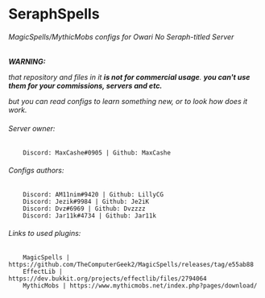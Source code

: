 # SeraphSpells
###### MagicSpells/MythicMobs configs for Owari No Seraph-titled Server
***WARNING:***

*that repository and files in it **is not for commercial usage**. **you can't use them for your commissions, servers and etc.***

*but you can read configs to learn something new, or to look how does it work.*

###### Server owner:
		Discord: MaxCashe#0905 | Github: MaxCashe
###### Configs authors:
		Discord: AM11nim#9420 | Github: LillyCG
		Discord: Jezik#9984 | Github: Je2iK
		Discord: Dvz#6969 | Github: Dvzzzz
		Discord: Jar11k#4734 | Github: Jar11k
###### Links to used plugins:
		MagicSpells | https://github.com/TheComputerGeek2/MagicSpells/releases/tag/e55ab88
		EffectLib | https://dev.bukkit.org/projects/effectlib/files/2794064
		MythicMobs | https://www.mythicmobs.net/index.php?pages/download/

